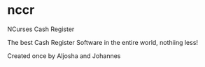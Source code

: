 # nccr
NCurses Cash Register 

The best Cash Register Software in the entire world, nothiing less!

Created once by Aljosha and Johannes 
